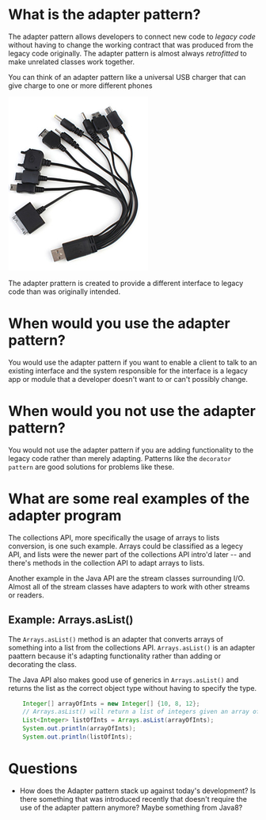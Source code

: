 # What is the adapter pattern?

The adapter pattern allows developers to connect new code to *legacy code* without having to change the working contract that was produced from the legacy code originally. The adapter pattern is almost always *retrofitted* to make unrelated classes work together. 

You can think of an adapter pattern like a universal USB charger that can give charge to one or more different phones

![](2017-09-13-06-08-09.png)

The adapter prattern is created to provide a different interface to legacy code than was originally intended.

# When would you use the adapter pattern?

You would use the adapter pattern if you want to enable a client to talk to an existing interface and the system responsible for the interface is a legacy app or module that a developer doesn't want to or can't possibly change. 

# When would you not use the adapter pattern?

You would not use the adapter pattern if you are adding functionality to the legacy code rather than merely adapting. Patterns like the `decorator pattern` are good solutions for problems like these. 

# What are some real examples of the adapter program

The collections API, more specifically the usage of arrays to lists conversion, is one such example. Arrays could be classified as a legecy API, and lists were the newer part of the collections API intro'd later -- and there's methods in the collection API to adapt arrays to lists.

Another example in the Java API are the stream classes surrounding I/O. Almost all of the stream classes have adapters to work with other streams or readers.

## Example: Arrays.asList()

The `Arrays.asList()` method is an adapter that converts arrays of something into a list from the collections API. `Arrays.asList()` is an adapter paattern because it's adapting functionality rather than adding or decorating the class. 

The Java API also makes good use of generics in `Arrays.asList()` and returns the list as the correct object type without having to specify the type. 

```java
    Integer[] arrayOfInts = new Integer[] {10, 8, 12};
    // Arrays.asList() will return a list of integers given an array of integers
    List<Integer> listOfInts = Arrays.asList(arrayOfInts);
    System.out.println(arrayOfInts);
    System.out.println(listOfInts);
```

# Questions
* How does the Adapter pattern stack up against today's development? Is there something that was introduced recently that doesn't require the use of the adapter pattern anymore? Maybe something from Java8?